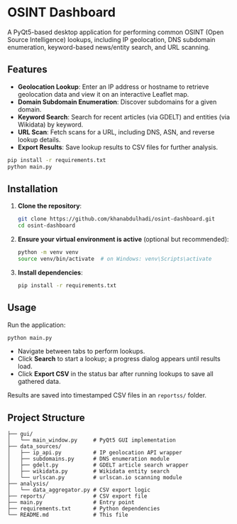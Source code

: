 # OSINT Dashboard

A PyQt5-based desktop application for performing common OSINT (Open Source Intelligence) lookups, including IP geolocation, DNS subdomain enumeration, keyword-based news/entity search, and URL scanning.

## Features

- **Geolocation Lookup**: Enter an IP address or hostname to retrieve geolocation data and view it on an interactive Leaflet map.
- **Domain Subdomain Enumeration**: Discover subdomains for a given domain.
- **Keyword Search**: Search for recent articles (via GDELT) and entities (via Wikidata) by keyword.
- **URL Scan**: Fetch scans for a URL, including DNS, ASN, and reverse lookup details.
- **Export Results**: Save lookup results to CSV files for further analysis.


```bash
pip install -r requirements.txt
python main.py
```

## Installation

1. **Clone the repository**:
   ```bash
   git clone https://github.com/khanabdulhadi/osint-dashboard.git
   cd osint-dashboard
   ```
2. **Ensure your virtual environment is active** (optional but recommended):
   ```bash
   python -m venv venv
   source venv/bin/activate  # on Windows: venv\Scripts\activate
   ```
3. **Install dependencies**:
   ```bash
   pip install -r requirements.txt
   ```

## Usage

Run the application:

```bash
python main.py
```

- Navigate between tabs to perform lookups.
- Click **Search** to start a lookup; a progress dialog appears until results load.
- Click **Export CSV** in the status bar after running lookups to save all gathered data.

Results are saved into timestamped CSV files in an `reportss/` folder.

## Project Structure

```
├── gui/
│   └── main_window.py     # PyQt5 GUI implementation
├── data_sources/
│   ├── ip_api.py          # IP geolocation API wrapper
│   ├── subdomains.py      # DNS enumeration module
│   ├── gdelt.py           # GDELT article search wrapper
│   ├── wikidata.py        # Wikidata entity search
│   └── urlscan.py         # urlscan.io scanning module
├── analysis/
│   └── data_aggregator.py # CSV export logic
├── reports/               # CSV export file
├── main.py                # Entry point
├── requirements.txt       # Python dependencies
└── README.md              # This file
```
